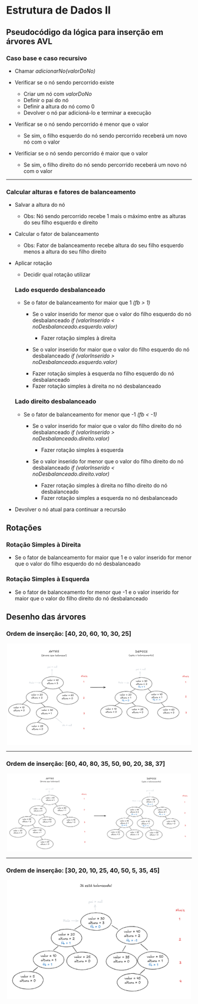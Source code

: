 # Estrutura de Dados II

## Pseudocódigo da lógica para inserção em árvores AVL

### Caso base e caso recursivo

- Chamar _adicionarNo(valorDoNo)_
  
- Verificar se o nó sendo percorrido existe
  - Criar um nó com _valorDoNo_
  - Definir o pai do nó
  - Definir a altura do nó como 0
  - Devolver o nó par adicioná-lo e terminar a execução

- Verificar se o nó sendo percorrido é menor que o valor
  - Se sim, o filho esquerdo do nó sendo percorrido receberá um novo nó com o valor

- Verificiar se o nó sendo percorrido é maior que o valor  
  - Se sim, o filho direito do nó sendo percorrido receberá um novo nó com o valor

---

### Calcular alturas e fatores de balanceamento

- Salvar a altura do nó
  - Obs: Nó sendo percorrido recebe 1 mais o máximo entre as alturas do seu filho esquerdo e direito

- Calcular o fator de balanceamento
  - Obs: Fator de balanceamento recebe altura do seu filho esquerdo menos a altura do seu filho direito

- Aplicar rotação
  - Decidir qual rotação utilizar
  
  ### **Lado esquerdo desbalanceado**

  - Se o fator de balanceamento for maior que 1 _(fb > 1)_
    - Se o valor inserido for menor que o valor do filho esquerdo do nó desbalanceado _if (valorInserido < noDesbalanceado.esquerdo.valor)_
      <!-- Rotação simples à direita (LL) -->
      - Fazer rotação simples à direita

    - Se o valor inserido for maior que o valor do filho esquerdo do nó desbalanceado _if (valorInserido > noDesbalanceado.esquerdo.valor)_
     <!-- Rotação dupla à direita (LR) -->
    - Fazer rotação simples à esquerda no filho esquerdo do nó desbalanceado
    - Fazer rotação simples à direita no nó desbalanceado
  
  ### **Lado direito desbalanceado**

  - Se o fator de balanceamento for menor que -1 _(fb < -1)_
    - Se o valor inserido for maior que o valor do filho direito do nó desbalanceado _if (valorInserido > noDesbalanceado.direito.valor)_
      <!-- Rotação simples à esquerda (RR) -->
      - Fazer rotação simples à esquerda

    - Se o valor inserido for menor que o valor do filho direito do nó desbalanceado _if (valorInserido < noDesbalanceado.direito.valor)_
      <!-- Rotação dupla à esquerda (RL) -->
      - Fazer rotação simples à direita no filho direito do nó desbalanceado
      - Fazer rotação simples a esquerda no nó desbalanceado

- Devolver o nó atual para continuar a recursão

## Rotações 

### Rotação Simples à Direita
- Se o fator de balanceamento for maior que 1 e o valor inserido for menor que o valor do filho esquerdo do nó desbalanceado

### Rotação Simples à Esquerda
- Se o fator de balanceamento for menor que -1 e o valor inserido for maior que o valor do filho direito do nó desbalanceado

## Desenho das árvores

### Ordem de inserção: [40, 20, 60, 10, 30, 25]

<p align="center">
  <img src="images/arvore_avl_1.png" alt="Primeiro desenho" width="500"/>
</p>

---

### Ordem de inserção: [60, 40, 80, 35, 50, 90, 20, 38, 37]
<p align="center">
  <img src="images/arvore_avl_2.png" alt="Segundo desenho" width="500"/>
</p>

---

### Ordem de inserção: [30, 20, 10, 25, 40, 50, 5, 35, 45]
<p align="center">
  <img src="images/arvore_avl_3.png" alt="Terceiro desenho" width="500"/>
</p>
